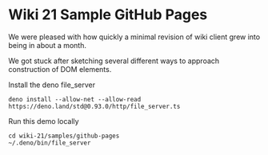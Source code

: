 # Wiki 21 Sample GitHub Pages

We were pleased with how quickly a minimal revision of wiki client grew into being in about a month.

We got stuck after sketching several different ways to approach construction of DOM elements.

Install the deno file_server

    deno install --allow-net --allow-read https://deno.land/std@0.93.0/http/file_server.ts

Run this demo locally

    cd wiki-21/samples/github-pages
    ~/.deno/bin/file_server
